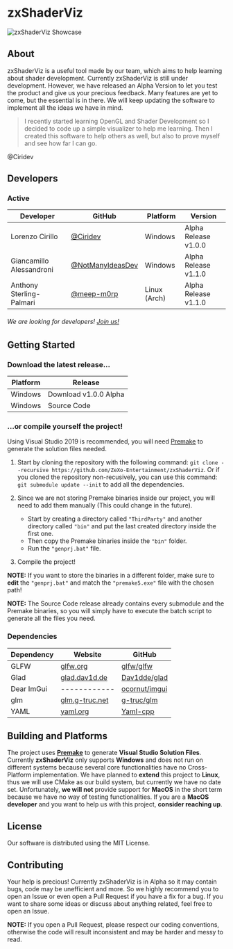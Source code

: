 # zxShaderViz

![zxShaderViz Showcase](https://github.com/Ciridev/ShaderPlayground/blob/master/Screenshots/Showcase.png)

## About
zxShaderViz is a useful tool made by our team, which aims to help learning about shader development. Currently zxShaderViz is still under development. However, we have released an Alpha Version to let you test the product and give us your precious feedback. Many features are yet to come, but the essential is in there. We will keep updating the software to implement all the ideas we have in mind. 

> I recently started learning OpenGL and Shader Development so I decided to code up a simple visualizer to help me learning. Then I created this software to help others as well, but also to prove myself and see how far I can go. 

@Ciridev

## Developers
### Active 

Developer | GitHub | Platform  | Version 
------------ | ------------ | ------------ | ------------
| Lorenzo Cirillo | [@Ciridev](https://www.github.com/Ciridev) | Windows | Alpha Release v1.0.0 |
| Giancamillo Alessandroni |  [@NotManyIdeasDev](https://www.github.com/NotManyIdeasDev) | Windows | Alpha Release v1.1.0
| Anthony Sterling-Palmari | [@meep-m0rp](https://github.com/meep-m0rp) | Linux (Arch) | Alpha Release v1.1.0
 
###### We are looking for developers! [Join us!](https://github.com/ZeXo-Entertainment/Join-Us)



## Getting Started 
### Download the latest release...

  Platform | Release  
 ------------ | ------------ 
 Windows  | Download v1.0.0 Alpha 
 Windows  | Source Code 


### ...or compile yourself the project!
Using Visual Studio 2019 is recommended, you will need [Premake](https://premake.github.io/) to generate the solution files needed.
1. Start by cloning the repository with the following command: 
`git clone --recursive https://github.com/ZeXo-Entertainment/zxShaderViz`. 
Or if you cloned the repository non-recusively, you can use this command:
`git submodule update --init` to add all the dependencies.

1. Since we are not storing Premake binaries inside our project, you will need to add them manually (This could change in the future).
	* Start by creating a directory called `"ThirdParty"` and another directory called `"bin"` and put the last created directory inside the first one. 
	* Then copy the Premake binaries inside the `"bin"` folder.
	* Run the `"genprj.bat"` file.

3. Compile the project! 

**NOTE:** If you want to store the binaries in a different folder, make sure to **edit** the `"genprj.bat"` and match the `"premake5.exe"` file with the chosen path!

**NOTE:** The Source Code release already contains every submodule and the Premake binaries, so you will simply have to execute the batch script to generate all the files you need.   

### Dependencies
  Dependency | Website | GitHub |
 ------------ | ------------ | ------------
  GLFW | [glfw.org](https://www.glfw.org) | [glfw/glfw](https://www.github.com/glfw/glfw) 
 Glad | [glad.dav1d.de](https://glad.dav1d.de/) | [Dav1dde/glad](https://github.com/Dav1dde/glad)
Dear ImGui | ------------ | [ocornut/imgui](https://www.github.com/ocornut/imgui) 
 glm |[glm.g-truc.net](https://glm.g-truc.net/0.9.9/index.html) | [g-truc/glm](https://github.com/g-truc/glm) 
YAML|[yaml.org](https://yaml.org/)|[Yaml-cpp](https://github.com/jbeder/yaml-cpp/)

## Building and Platforms
The project uses **[Premake](https://premake.github.io/)** to generate **Visual Studio Solution Files**. 
Currently  **zxShaderViz** only supports **Windows** and does not run on different systems because several core functionalities have no Cross-Platform implementation.
We have planned to **extend** this project to **Linux**, thus we will use CMake as our build system, but currently we have no date set.
Unfortunately, **we will not** provide support for **MacOS** in the short term because we have no way of testing functionalities. If you are a **MacOS developer** and you want to help us with this project, **consider reaching up**.

## License 
Our software is distributed using the MIT License. 

## Contributing 
Your help is precious! 
Currently zxShaderViz is in Alpha so it may contain bugs, code may be unefficient and more. So we highly recommend you to open an Issue or even open a Pull Request if you have a fix for a bug. If you want to share some ideas or discuss about anything related, feel free to open an Issue. 

**NOTE:** If you open a Pull Request, please respect our coding conventions, otherwise the code will result inconsistent and may be harder and messy to read. 
